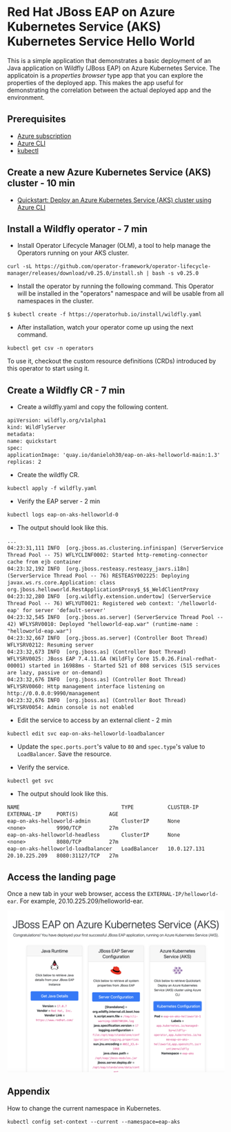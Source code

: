 # Red Hat JBoss EAP on Azure Kubernetes Service (AKS) Kubernetes Service Hello World

This is a simple application that demonstrates a basic deployment of an Java application on Wildfly (JBoss EAP) on Azure Kubernetes Service. The applicatoin is a _properties browser_ type app that you can explore the properties of the deployed app. This makes the app useful for demonstrating the correlation between the actual deployed app and the environment.

## Prerequisites
* [Azure subscription](https://azure.microsoft.com/en-us/free/)
* [Azure CLI](https://learn.microsoft.com/en-us/cli/azure/install-azure-cli?WT.mc_id=java-9121-yoterada)
* [kubectl](https://kubernetes.io/docs/tasks/tools/)


## Create a new Azure Kubernetes Service (AKS) cluster - 10 min

 * [Quickstart: Deploy an Azure Kubernetes Service (AKS) cluster using Azure CLI](https://learn.microsoft.com/en-us/azure/aks/learn/quick-kubernetes-deploy-cli)

## Install a Wildfly operator - 7 min

 * Install Operator Lifecycle Manager (OLM), a tool to help manage the Operators running on your AKS cluster.

```
curl -sL https://github.com/operator-framework/operator-lifecycle-manager/releases/download/v0.25.0/install.sh | bash -s v0.25.0
```

 * Install the operator by running the following command. This Operator will be installed in the "operators" namespace and will be usable from all namespaces in the cluster.

```
$ kubectl create -f https://operatorhub.io/install/wildfly.yaml
```

 * After installation, watch your operator come up using the next command.

```
kubectl get csv -n operators
```

To use it, checkout the custom resource definitions (CRDs) introduced by this operator to start using it.

## Create a Wildfly CR - 7 min

 * Create a wildfly.yaml and copy the following content.

 ```
apiVersion: wildfly.org/v1alpha1
kind: WildFlyServer
metadata:
name: quickstart
spec:
applicationImage: 'quay.io/danieloh30/eap-on-aks-helloworld-main:1.3'
replicas: 2
```

 * Create the wildfly CR.

 ```
 kubectl apply -f wildfly.yaml
 ```

 * Verify the EAP server -  2 min

```
kubectl logs eap-on-aks-helloworld-0
```

 * The output should look like this.

```
...
04:23:31,111 INFO  [org.jboss.as.clustering.infinispan] (ServerService Thread Pool -- 75) WFLYCLINF0002: Started http-remoting-connector cache from ejb container
04:23:32,192 INFO  [org.jboss.resteasy.resteasy_jaxrs.i18n] (ServerService Thread Pool -- 76) RESTEASY002225: Deploying javax.ws.rs.core.Application: class org.jboss.helloworld.RestApplication$Proxy$_$$_WeldClientProxy
04:23:32,280 INFO  [org.wildfly.extension.undertow] (ServerService Thread Pool -- 76) WFLYUT0021: Registered web context: '/helloworld-eap' for server 'default-server'
04:23:32,545 INFO  [org.jboss.as.server] (ServerService Thread Pool -- 42) WFLYSRV0010: Deployed "helloworld-eap.war" (runtime-name : "helloworld-eap.war")
04:23:32,667 INFO  [org.jboss.as.server] (Controller Boot Thread) WFLYSRV0212: Resuming server
04:23:32,673 INFO  [org.jboss.as] (Controller Boot Thread) WFLYSRV0025: JBoss EAP 7.4.11.GA (WildFly Core 15.0.26.Final-redhat-00001) started in 16988ms - Started 521 of 808 services (515 services are lazy, passive or on-demand)
04:23:32,676 INFO  [org.jboss.as] (Controller Boot Thread) WFLYSRV0060: Http management interface listening on http://0.0.0.0:9990/management
04:23:32,676 INFO  [org.jboss.as] (Controller Boot Thread) WFLYSRV0054: Admin console is not enabled
```

 * Edit the service to access by an external client - 2 min

```
kubectl edit svc eap-on-aks-helloworld-loadbalancer
```

 * Update the `spec.ports.port`'s value to `80` and `spec.type`'s value to `LoadBalancer`. Save the resource.

 * Verify the service.

```
kubectl get svc
```

 * The output should look like this.

```
NAME                                 TYPE           CLUSTER-IP     EXTERNAL-IP     PORT(S)          AGE
eap-on-aks-helloworld-admin          ClusterIP      None           <none>          9990/TCP         27m
eap-on-aks-helloworld-headless       ClusterIP      None           <none>          8080/TCP         27m
eap-on-aks-helloworld-loadbalancer   LoadBalancer   10.0.127.131   20.10.225.209   8080:31127/TCP   27m
``` 

## Access the landing page

Once a new tab in your web browser, access the `EXTERNAL-IP/helloworld-ear`. For example, 20.10.225.209/helloworld-ear.

![Topology view](src/main/webapp/assets/img/eap-aks-landing.png)

## Appendix

How to change the current namespace in Kubernetes.

```
kubectl config set-context --current --namespace=eap-aks
```